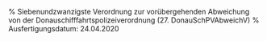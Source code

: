 % Siebenundzwanzigste Verordnung zur vorübergehenden Abweichung von der Donauschifffahrtspolizeiverordnung  (27. DonauSchPVAbweichV)
% Ausfertigungsdatum: 24.04.2020
 